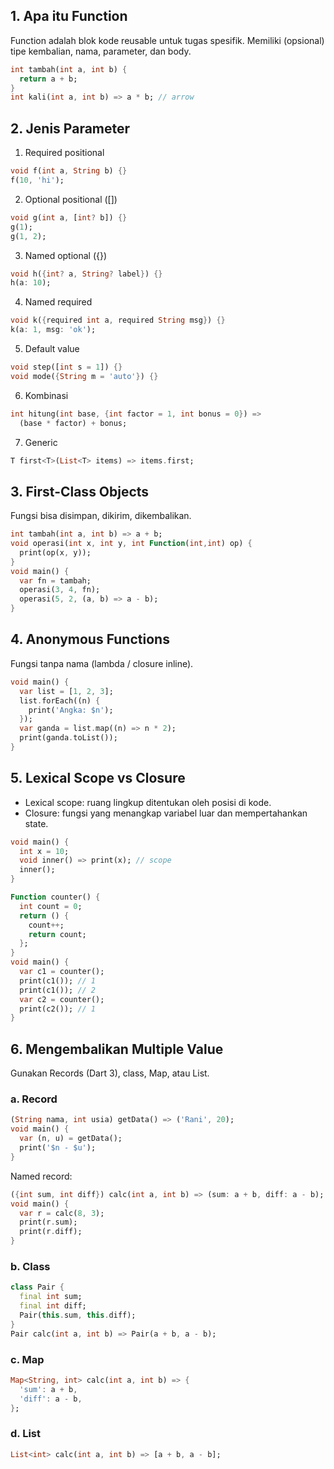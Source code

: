 ## 1. Apa itu Function
Function adalah blok kode reusable untuk tugas spesifik. Memiliki (opsional) tipe kembalian, nama, parameter, dan body.
```dart
int tambah(int a, int b) {
  return a + b;
}
int kali(int a, int b) => a * b; // arrow
```

## 2. Jenis Parameter
1. Required positional  
```dart
void f(int a, String b) {}
f(10, 'hi');
```
2. Optional positional ([])  
```dart
void g(int a, [int? b]) {}
g(1);
g(1, 2);
```
3. Named optional ({})  
```dart
void h({int? a, String? label}) {}
h(a: 10);
```
4. Named required  
```dart
void k({required int a, required String msg}) {}
k(a: 1, msg: 'ok');
```
5. Default value  
```dart
void step([int s = 1]) {}
void mode({String m = 'auto'}) {}
```
6. Kombinasi  
```dart
int hitung(int base, {int factor = 1, int bonus = 0}) =>
  (base * factor) + bonus;
```
7. Generic  
```dart
T first<T>(List<T> items) => items.first;
```

## 3. First-Class Objects
Fungsi bisa disimpan, dikirim, dikembalikan.
```dart
int tambah(int a, int b) => a + b;
void operasi(int x, int y, int Function(int,int) op) {
  print(op(x, y));
}
void main() {
  var fn = tambah;
  operasi(3, 4, fn);
  operasi(5, 2, (a, b) => a - b);
}
```

## 4. Anonymous Functions
Fungsi tanpa nama (lambda / closure inline).
```dart
void main() {
  var list = [1, 2, 3];
  list.forEach((n) {
    print('Angka: $n');
  });
  var ganda = list.map((n) => n * 2);
  print(ganda.toList());
}
```

## 5. Lexical Scope vs Closure
- Lexical scope: ruang lingkup ditentukan oleh posisi di kode.
- Closure: fungsi yang menangkap variabel luar dan mempertahankan state.
```dart
void main() {
  int x = 10;
  void inner() => print(x); // scope
  inner();
}
```
```dart
Function counter() {
  int count = 0;
  return () {
    count++;
    return count;
  };
}
void main() {
  var c1 = counter();
  print(c1()); // 1
  print(c1()); // 2
  var c2 = counter();
  print(c2()); // 1
}
```

## 6. Mengembalikan Multiple Value
Gunakan Records (Dart 3), class, Map, atau List.

### a. Record
```dart
(String nama, int usia) getData() => ('Rani', 20);
void main() {
  var (n, u) = getData();
  print('$n - $u');
}
```
Named record:
```dart
({int sum, int diff}) calc(int a, int b) => (sum: a + b, diff: a - b);
void main() {
  var r = calc(8, 3);
  print(r.sum);
  print(r.diff);
}
```

### b. Class
```dart
class Pair {
  final int sum;
  final int diff;
  Pair(this.sum, this.diff);
}
Pair calc(int a, int b) => Pair(a + b, a - b);
```

### c. Map
```dart
Map<String, int> calc(int a, int b) => {
  'sum': a + b,
  'diff': a - b,
};
```

### d. List
```dart
List<int> calc(int a, int b) => [a + b, a - b];
```
